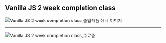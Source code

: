 ## Vanilla JS 2 week completion class

![Vanilla JS 2 week completion class_졸업작품 예시 이미지](https://github.com/minu0508/VanillaJS-Challenge/assets/97577022/9d436921-0389-4865-aa86-70384ec2079e)

<hr/>

![Vanilla JS 2 week completion class_수료증](https://github.com/minu0508/VanillaJS-Challenge/assets/97577022/718d1344-ac2f-4555-9f02-4f3689c921fb)
